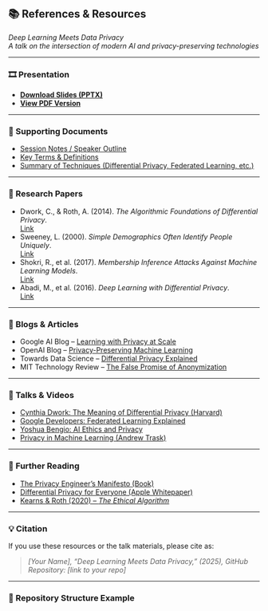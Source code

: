 ## 📚 References & Resources  
*Deep Learning Meets Data Privacy*  
_A talk on the intersection of modern AI and privacy-preserving technologies_

---

### 🎞️ Presentation
- **[Download Slides (PPTX)](./[DeepLearning_Meets_DataPrivacy.pptx](https://pitt-my.sharepoint.com/:p:/g/personal/shl309_pitt_edu/EQCqQWOoIQ9HoV0FUAewbh8B9EvrmpGFFUUR2W2LewsY6g?e=XOd8LH))**  
- **[View PDF Version](./DeepLearning_Meets_DataPrivacy.pdf)**  

---

### 🧾 Supporting Documents
- [Session Notes / Speaker Outline](./docs/Session_Notes.md)  
- [Key Terms & Definitions](./docs/Glossary.md)  
- [Summary of Techniques (Differential Privacy, Federated Learning, etc.)](./docs/Techniques_Summary.md)

---

### 📖 Research Papers
- Dwork, C., & Roth, A. (2014). *The Algorithmic Foundations of Differential Privacy*.  
  [Link](https://www.cis.upenn.edu/~aaroth/Papers/privacybook.pdf)  
- Sweeney, L. (2000). *Simple Demographics Often Identify People Uniquely*.  
  [Link](https://dataprivacylab.org/projects/identifiability/paper1.pdf)  
- Shokri, R., et al. (2017). *Membership Inference Attacks Against Machine Learning Models*.  
  [Link](https://arxiv.org/abs/1610.05820)  
- Abadi, M., et al. (2016). *Deep Learning with Differential Privacy*.  
  [Link](https://arxiv.org/abs/1607.00133)

---

### 📰 Blogs & Articles
- Google AI Blog – [Learning with Privacy at Scale](https://ai.googleblog.com/2017/04/federated-learning-collaborative.html)  
- OpenAI Blog – [Privacy-Preserving Machine Learning](https://openai.com/research/)  
- Towards Data Science – [Differential Privacy Explained](https://towardsdatascience.com/an-intuitive-explanation-of-differential-privacy-61fef2e6b08a)  
- MIT Technology Review – [The False Promise of Anonymization](https://www.technologyreview.com/2019/07/23/134706/)

---

### 🎥 Talks & Videos
- [Cynthia Dwork: The Meaning of Differential Privacy (Harvard)](https://www.youtube.com/watch?v=lg-VhHlztqo)  
- [Google Developers: Federated Learning Explained](https://www.youtube.com/watch?v=89BGjQYA0uE)  
- [Yoshua Bengio: AI Ethics and Privacy](https://www.youtube.com/watch?v=_wNsZEqpKUA)  
- [Privacy in Machine Learning (Andrew Trask)](https://www.youtube.com/watch?v=7LCHs9zG4U8)

---

### 🧠 Further Reading
- [The Privacy Engineer’s Manifesto (Book)](https://www.amazon.com/Privacy-Engineers-Manifesto-Getting-Right/dp/1430263555)  
- [Differential Privacy for Everyone (Apple Whitepaper)](https://www.apple.com/privacy/docs/Differential_Privacy_Overview.pdf)  
- [Kearns & Roth (2020) – *The Ethical Algorithm*](https://www.ethicalalgorithm-book.com/)

---

### 💡 Citation
If you use these resources or the talk materials, please cite as:  
> *[Your Name], “Deep Learning Meets Data Privacy,” (2025), GitHub Repository: [link to your repo]*

---

### 🧩 Repository Structure Example
